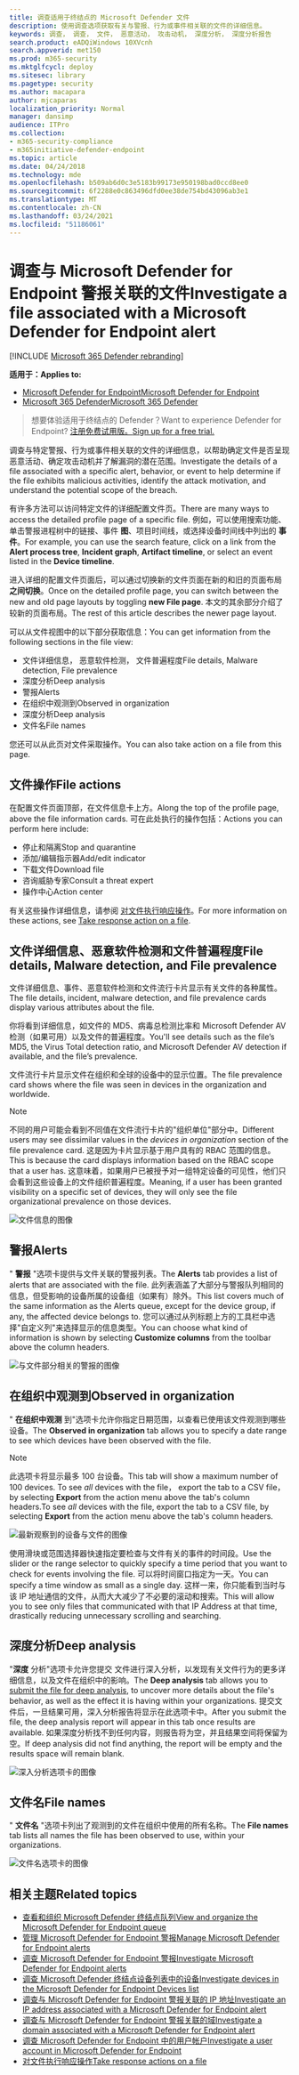 ```yaml
---
title: 调查适用于终结点的 Microsoft Defender 文件
description: 使用调查选项获取有关与警报、行为或事件相关联的文件的详细信息。
keywords: 调查， 调查， 文件， 恶意活动， 攻击动机， 深度分析， 深度分析报告
search.product: eADQiWindows 10XVcnh
search.appverid: met150
ms.prod: m365-security
ms.mktglfcycl: deploy
ms.sitesec: library
ms.pagetype: security
ms.author: macapara
author: mjcaparas
localization_priority: Normal
manager: dansimp
audience: ITPro
ms.collection:
- m365-security-compliance
- m365initiative-defender-endpoint
ms.topic: article
ms.date: 04/24/2018
ms.technology: mde
ms.openlocfilehash: b509ab6d0c3e5183b99173e950198bad0ccd8ee0
ms.sourcegitcommit: 6f2288e0c863496dfd0ee38de754bd43096ab3e1
ms.translationtype: MT
ms.contentlocale: zh-CN
ms.lasthandoff: 03/24/2021
ms.locfileid: "51186061"
---
```

# <a name="investigate-a-file-associated-with-a-microsoft-defender-for-endpoint-alert"></a><span data-ttu-id="042a9-104">调查与 Microsoft Defender for Endpoint 警报关联的文件</span><span class="sxs-lookup"><span data-stu-id="042a9-104">Investigate a file associated with a Microsoft Defender for Endpoint alert</span></span>

[!INCLUDE [Microsoft 365 Defender rebranding](../../includes/microsoft-defender.md)]

<span data-ttu-id="042a9-105">**适用于：**</span><span class="sxs-lookup"><span data-stu-id="042a9-105">**Applies to:**</span></span>
- [<span data-ttu-id="042a9-106">Microsoft Defender for Endpoint</span><span class="sxs-lookup"><span data-stu-id="042a9-106">Microsoft Defender for Endpoint</span></span>](https://go.microsoft.com/fwlink/p/?linkid=2154037)
- [<span data-ttu-id="042a9-107">Microsoft 365 Defender</span><span class="sxs-lookup"><span data-stu-id="042a9-107">Microsoft 365 Defender</span></span>](https://go.microsoft.com/fwlink/?linkid=2118804)


><span data-ttu-id="042a9-108">想要体验适用于终结点的 Defender？</span><span class="sxs-lookup"><span data-stu-id="042a9-108">Want to experience Defender for Endpoint?</span></span> [<span data-ttu-id="042a9-109">注册免费试用版。</span><span class="sxs-lookup"><span data-stu-id="042a9-109">Sign up for a free trial.</span></span>](https://www.microsoft.com/microsoft-365/windows/microsoft-defender-atp?ocid=docs-wdatp-investigatefiles-abovefoldlink)

<span data-ttu-id="042a9-110">调查与特定警报、行为或事件相关联的文件的详细信息，以帮助确定文件是否呈现恶意活动、确定攻击动机并了解漏洞的潜在范围。</span><span class="sxs-lookup"><span data-stu-id="042a9-110">Investigate the details of a file associated with a specific alert, behavior, or event to help determine if the file exhibits malicious activities, identify the attack motivation, and understand the potential scope of the breach.</span></span>

<span data-ttu-id="042a9-111">有许多方法可以访问特定文件的详细配置文件页。</span><span class="sxs-lookup"><span data-stu-id="042a9-111">There are many ways to access the detailed profile page of a specific file.</span></span> <span data-ttu-id="042a9-112">例如，可以使用搜索功能、单击警报进程树中的链接、事件 **图**、项目时间线，或选择设备时间线中列出的 **事件**。</span><span class="sxs-lookup"><span data-stu-id="042a9-112">For example, you can  use the search feature, click on a link from the **Alert process tree**, **Incident graph**, **Artifact timeline**, or select an event listed in the **Device timeline**.</span></span>

<span data-ttu-id="042a9-113">进入详细的配置文件页面后，可以通过切换新的文件页面在新的和旧的页面布局 **之间切换**。</span><span class="sxs-lookup"><span data-stu-id="042a9-113">Once on the detailed profile page, you can switch between the new and old page layouts by toggling **new File page**.</span></span> <span data-ttu-id="042a9-114">本文的其余部分介绍了较新的页面布局。</span><span class="sxs-lookup"><span data-stu-id="042a9-114">The rest of this article describes the newer page layout.</span></span>

<span data-ttu-id="042a9-115">可以从文件视图中的以下部分获取信息：</span><span class="sxs-lookup"><span data-stu-id="042a9-115">You can get information from the following sections in the file view:</span></span>

- <span data-ttu-id="042a9-116">文件详细信息， 恶意软件检测， 文件普遍程度</span><span class="sxs-lookup"><span data-stu-id="042a9-116">File details, Malware detection, File prevalence</span></span>
- <span data-ttu-id="042a9-117">深度分析</span><span class="sxs-lookup"><span data-stu-id="042a9-117">Deep analysis</span></span>
- <span data-ttu-id="042a9-118">警报</span><span class="sxs-lookup"><span data-stu-id="042a9-118">Alerts</span></span>
- <span data-ttu-id="042a9-119">在组织中观测到</span><span class="sxs-lookup"><span data-stu-id="042a9-119">Observed in organization</span></span>
- <span data-ttu-id="042a9-120">深度分析</span><span class="sxs-lookup"><span data-stu-id="042a9-120">Deep analysis</span></span>
- <span data-ttu-id="042a9-121">文件名</span><span class="sxs-lookup"><span data-stu-id="042a9-121">File names</span></span>

<span data-ttu-id="042a9-122">您还可以从此页对文件采取操作。</span><span class="sxs-lookup"><span data-stu-id="042a9-122">You can also take action on a file from this page.</span></span>

## <a name="file-actions"></a><span data-ttu-id="042a9-123">文件操作</span><span class="sxs-lookup"><span data-stu-id="042a9-123">File actions</span></span>

<span data-ttu-id="042a9-124">在配置文件页面顶部，在文件信息卡上方。</span><span class="sxs-lookup"><span data-stu-id="042a9-124">Along the top of the profile page, above the file information cards.</span></span> <span data-ttu-id="042a9-125">可在此处执行的操作包括：</span><span class="sxs-lookup"><span data-stu-id="042a9-125">Actions you can perform here include:</span></span>

- <span data-ttu-id="042a9-126">停止和隔离</span><span class="sxs-lookup"><span data-stu-id="042a9-126">Stop and quarantine</span></span>
- <span data-ttu-id="042a9-127">添加/编辑指示器</span><span class="sxs-lookup"><span data-stu-id="042a9-127">Add/edit indicator</span></span>
- <span data-ttu-id="042a9-128">下载文件</span><span class="sxs-lookup"><span data-stu-id="042a9-128">Download file</span></span>
- <span data-ttu-id="042a9-129">咨询威胁专家</span><span class="sxs-lookup"><span data-stu-id="042a9-129">Consult a threat expert</span></span>
- <span data-ttu-id="042a9-130">操作中心</span><span class="sxs-lookup"><span data-stu-id="042a9-130">Action center</span></span>

<span data-ttu-id="042a9-131">有关这些操作详细信息，请参阅 [对文件执行响应操作](respond-file-alerts.md)。</span><span class="sxs-lookup"><span data-stu-id="042a9-131">For more information on these actions, see [Take response action on a file](respond-file-alerts.md).</span></span>

## <a name="file-details-malware-detection-and-file-prevalence"></a><span data-ttu-id="042a9-132">文件详细信息、恶意软件检测和文件普遍程度</span><span class="sxs-lookup"><span data-stu-id="042a9-132">File details, Malware detection, and File prevalence</span></span>

<span data-ttu-id="042a9-133">文件详细信息、事件、恶意软件检测和文件流行卡片显示有关文件的各种属性。</span><span class="sxs-lookup"><span data-stu-id="042a9-133">The file details, incident, malware detection, and file prevalence cards display various attributes about the file.</span></span>

<span data-ttu-id="042a9-134">你将看到详细信息，如文件的 MD5、病毒总检测比率和 Microsoft Defender AV 检测（如果可用）以及文件的普遍程度。</span><span class="sxs-lookup"><span data-stu-id="042a9-134">You'll see details such as the file’s MD5, the Virus Total detection ratio, and Microsoft Defender AV detection if available, and the file’s prevalence.</span></span>

<span data-ttu-id="042a9-135">文件流行卡片显示文件在组织和全球的设备中的显示位置。</span><span class="sxs-lookup"><span data-stu-id="042a9-135">The file prevalence card shows where the file was seen in devices in the organization and worldwide.</span></span> 

> [!NOTE] 
> <span data-ttu-id="042a9-136">不同的用户可能会看到不同值在文件流行卡片的"组织单位"部分中。</span><span class="sxs-lookup"><span data-stu-id="042a9-136">Different users may see dissimilar values in the *devices in organization* section of the file prevalence card.</span></span> <span data-ttu-id="042a9-137">这是因为卡片显示基于用户具有的 RBAC 范围的信息。</span><span class="sxs-lookup"><span data-stu-id="042a9-137">This is because the card displays information based on the RBAC scope that a user has.</span></span> <span data-ttu-id="042a9-138">这意味着，如果用户已被授予对一组特定设备的可见性，他们只会看到这些设备上的文件组织普遍程度。</span><span class="sxs-lookup"><span data-stu-id="042a9-138">Meaning, if a user has been granted visibility on a specific set of devices, they will only see the file organizational prevalence on those devices.</span></span>

![文件信息的图像](images/atp-file-information.png)

## <a name="alerts"></a><span data-ttu-id="042a9-140">警报</span><span class="sxs-lookup"><span data-stu-id="042a9-140">Alerts</span></span>

<span data-ttu-id="042a9-141">" **警报** "选项卡提供与文件关联的警报列表。</span><span class="sxs-lookup"><span data-stu-id="042a9-141">The **Alerts** tab provides a list of alerts that are associated with the file.</span></span> <span data-ttu-id="042a9-142">此列表涵盖了大部分与警报队列相同的信息，但受影响的设备所属的设备组（如果有）除外。</span><span class="sxs-lookup"><span data-stu-id="042a9-142">This list covers much of the same information as the Alerts queue, except for the device group, if any, the affected device belongs to.</span></span> <span data-ttu-id="042a9-143">您可以通过从列标题上方的工具栏中选择"自定义列"来选择显示的信息类型。</span><span class="sxs-lookup"><span data-stu-id="042a9-143">You can choose what kind of information is shown by selecting **Customize columns** from the toolbar above the column headers.</span></span>

![与文件部分相关的警报的图像](images/atp-alerts-related-to-file.png)

## <a name="observed-in-organization"></a><span data-ttu-id="042a9-145">在组织中观测到</span><span class="sxs-lookup"><span data-stu-id="042a9-145">Observed in organization</span></span>

<span data-ttu-id="042a9-146">" **在组织中观测** 到"选项卡允许你指定日期范围，以查看已使用该文件观测到哪些设备。</span><span class="sxs-lookup"><span data-stu-id="042a9-146">The **Observed in organization** tab allows you to specify a date range to see which devices have been observed with the file.</span></span>

>[!NOTE]
><span data-ttu-id="042a9-147">此选项卡将显示最多 100 台设备。</span><span class="sxs-lookup"><span data-stu-id="042a9-147">This tab will show a maximum number of 100 devices.</span></span> <span data-ttu-id="042a9-148">To see _all_ devices with the file， export the tab to a CSV file， by selecting **Export** from the action menu above the tab's column headers.</span><span class="sxs-lookup"><span data-stu-id="042a9-148">To see _all_ devices with the file, export the tab to a CSV file, by selecting **Export** from the action menu above the tab's column headers.</span></span>

![最新观察到的设备与文件的图像](images/atp-observed-machines.png)

<span data-ttu-id="042a9-150">使用滑块或范围选择器快速指定要检查与文件有关的事件的时间段。</span><span class="sxs-lookup"><span data-stu-id="042a9-150">Use the slider or the range selector to quickly specify a time period that you want to check for events involving the file.</span></span> <span data-ttu-id="042a9-151">可以将时间窗口指定为一天。</span><span class="sxs-lookup"><span data-stu-id="042a9-151">You can specify a time window as small as a single day.</span></span> <span data-ttu-id="042a9-152">这样一来，你只能看到当时与该 IP 地址通信的文件，从而大大减少了不必要的滚动和搜索。</span><span class="sxs-lookup"><span data-stu-id="042a9-152">This will allow you to see only files that communicated with that IP Address at that time, drastically reducing unnecessary scrolling and searching.</span></span>

## <a name="deep-analysis"></a><span data-ttu-id="042a9-153">深度分析</span><span class="sxs-lookup"><span data-stu-id="042a9-153">Deep analysis</span></span>

<span data-ttu-id="042a9-154">"**深度** 分析"选项卡允许您提交 [](respond-file-alerts.md#deep-analysis)文件进行深入分析，以发现有关文件行为的更多详细信息，以及文件在组织中的影响。</span><span class="sxs-lookup"><span data-stu-id="042a9-154">The **Deep analysis** tab allows you to [submit the file for deep analysis](respond-file-alerts.md#deep-analysis), to uncover more details about the file's behavior, as well as the effect it is having within your organizations.</span></span> <span data-ttu-id="042a9-155">提交文件后，一旦结果可用，深入分析报告将显示在此选项卡中。</span><span class="sxs-lookup"><span data-stu-id="042a9-155">After you submit the file, the deep analysis report will appear in this tab once results are available.</span></span> <span data-ttu-id="042a9-156">如果深度分析找不到任何内容，则报告将为空，并且结果空间将保留为空。</span><span class="sxs-lookup"><span data-stu-id="042a9-156">If deep analysis did not find anything, the report will be empty and the results space will remain blank.</span></span>

![深入分析选项卡的图像](images/submit-file.png)

## <a name="file-names"></a><span data-ttu-id="042a9-158">文件名</span><span class="sxs-lookup"><span data-stu-id="042a9-158">File names</span></span>

<span data-ttu-id="042a9-159">" **文件名** "选项卡列出了观测到的文件在组织中使用的所有名称。</span><span class="sxs-lookup"><span data-stu-id="042a9-159">The **File names** tab lists all names the file has been observed to use, within your organizations.</span></span>

![文件名选项卡的图像](images/atp-file-names.png)

## <a name="related-topics"></a><span data-ttu-id="042a9-161">相关主题</span><span class="sxs-lookup"><span data-stu-id="042a9-161">Related topics</span></span>

- [<span data-ttu-id="042a9-162">查看和组织 Microsoft Defender 终结点队列</span><span class="sxs-lookup"><span data-stu-id="042a9-162">View and organize the Microsoft Defender for Endpoint queue</span></span>](alerts-queue.md)
- [<span data-ttu-id="042a9-163">管理 Microsoft Defender for Endpoint 警报</span><span class="sxs-lookup"><span data-stu-id="042a9-163">Manage Microsoft Defender for Endpoint alerts</span></span>](manage-alerts.md)
- [<span data-ttu-id="042a9-164">调查 Microsoft Defender for Endpoint 警报</span><span class="sxs-lookup"><span data-stu-id="042a9-164">Investigate Microsoft Defender for Endpoint alerts</span></span>](investigate-alerts.md)
- [<span data-ttu-id="042a9-165">调查 Microsoft Defender 终结点设备列表中的设备</span><span class="sxs-lookup"><span data-stu-id="042a9-165">Investigate devices in the Microsoft Defender for Endpoint Devices list</span></span>](investigate-machines.md)
- [<span data-ttu-id="042a9-166">调查与 Microsoft Defender for Endpoint 警报关联的 IP 地址</span><span class="sxs-lookup"><span data-stu-id="042a9-166">Investigate an IP address associated with a Microsoft Defender for Endpoint alert</span></span>](investigate-ip.md)
- [<span data-ttu-id="042a9-167">调查与 Microsoft Defender for Endpoint 警报关联的域</span><span class="sxs-lookup"><span data-stu-id="042a9-167">Investigate a domain associated with a Microsoft Defender for Endpoint alert</span></span>](investigate-domain.md)
- [<span data-ttu-id="042a9-168">调查 Microsoft Defender for Endpoint 中的用户帐户</span><span class="sxs-lookup"><span data-stu-id="042a9-168">Investigate a user account in Microsoft Defender for Endpoint</span></span>](investigate-user.md)
- [<span data-ttu-id="042a9-169">对文件执行响应操作</span><span class="sxs-lookup"><span data-stu-id="042a9-169">Take response actions on a file</span></span>](respond-file-alerts.md)
